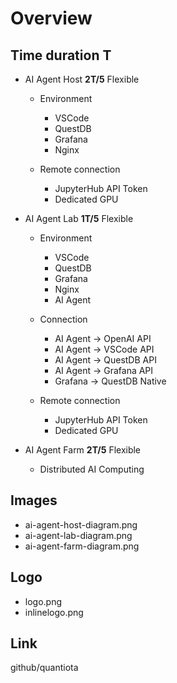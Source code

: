 # Overview 

 ## Time duration T

 - AI Agent Host  **2T/5** Flexible
   - Environment
     - VSCode
     - QuestDB
     - Grafana
     - Nginx 
  
   - Remote connection
     - JupyterHub   API Token
     - Dedicated GPU

 - AI Agent Lab   **1T/5** Flexible
   - Environment
     - VSCode
     - QuestDB
     - Grafana
     - Nginx
     - AI Agent 

   - Connection
     - AI Agent -> OpenAI   API 
     - AI Agent -> VSCode   API
     - AI Agent -> QuestDB  API
     - AI Agent -> Grafana  API
     - Grafana  -> QuestDB  Native
 
   - Remote connection
     - JupyterHub  API Token
     - Dedicated GPU

 - AI Agent Farm  **2T/5**  Flexible
   - Distributed AI Computing


## Images

- ai-agent-host-diagram.png
- ai-agent-lab-diagram.png
- ai-agent-farm-diagram.png
  
## Logo

- logo.png
- inlinelogo.png

## Link

github/quantiota
